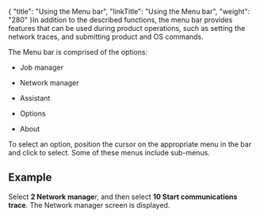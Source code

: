 {
    "title": "Using the Menu bar",
    "linkTitle": "Using the Menu bar",
    "weight": "280"
}In addition to the described functions, the menu bar provides features that can be used during product operations, such as setting the network traces, and submitting product and OS commands.

The Menu bar is comprised of the options:

- Job manager

<!-- -->

- Network manager

<!-- -->

- Assistant

<!-- -->

- Options

<!-- -->

- About

To select an option, position the cursor on the appropriate menu in the bar and click to select. Some of these menus include sub-menus.

Example
-------

Select ****2 Network manage****r, and then select ****10 Start communications trace****. The Network manager screen is displayed.
